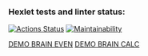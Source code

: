 ### Hexlet tests and linter status:
[![Actions Status](https://github.com/jackky631/frontend-project-44/actions/workflows/hexlet-check.yml/badge.svg)](https://github.com/jackky631/frontend-project-44/actions)
[![Maintainability](https://api.codeclimate.com/v1/badges/e12bd0eedd1d6865a1d1/maintainability)](https://codeclimate.com/github/jackky631/frontend-project-44/maintainability)

<a href="https://asciinema.org/a/Wt2zszUt0a9gSokKzKtqkykEo">DEMO BRAIN EVEN</a>
<a href="https://asciinema.org/a/Aeu4cDOrdkKFN3HGmrUzvjdAi">DEMO BRAIN CALC</a>